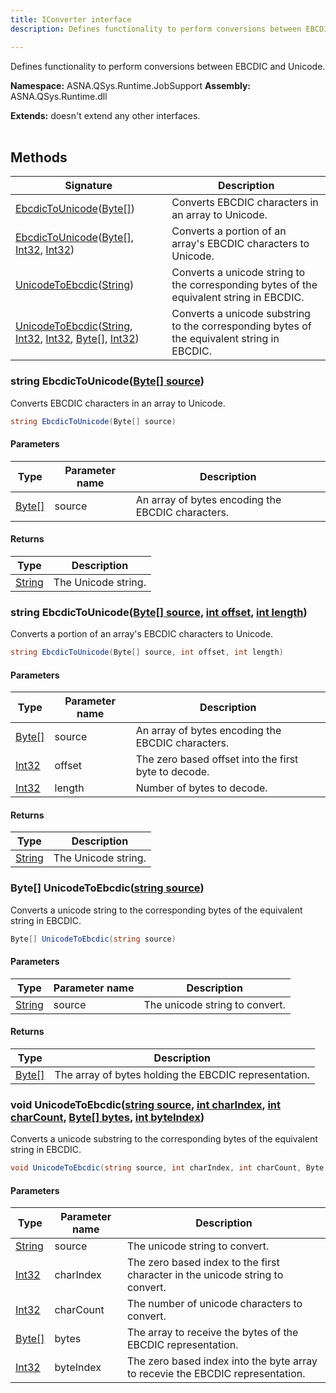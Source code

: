 ```yaml
---
title: IConverter interface
description: Defines functionality to perform conversions between EBCDIC and Unicode.

---
```


Defines functionality to perform conversions between EBCDIC and Unicode.

**Namespace:** ASNA.QSys.Runtime.JobSupport
**Assembly:** ASNA.QSys.Runtime.dll

**Extends:** doesn't extend any other interfaces.
<br>
<br>

## Methods

| Signature | Description |
| --- | --- |
| [EbcdicToUnicode](#string-ebcdictounicodebyte--source)([Byte\[\]](https://docs.microsoft.com/en-us/dotnet/api/system.byte)) | Converts EBCDIC characters in an array to Unicode.
| [EbcdicToUnicode](#string-ebcdictounicodebyte--source-int-offset-int-length)([Byte\[\]](https://docs.microsoft.com/en-us/dotnet/api/system.byte), [Int32](https://docs.microsoft.com/en-us/dotnet/api/system.int32), [Int32](https://docs.microsoft.com/en-us/dotnet/api/system.int32)) | Converts a portion of an array's EBCDIC characters to Unicode.
| [UnicodeToEbcdic](#byte--unicodetoebcdicstring-source)([String](https://docs.microsoft.com/en-us/dotnet/api/system.string)) | Converts a unicode string to the corresponding bytes of the equivalent string in EBCDIC.
| [UnicodeToEbcdic](#void-unicodetoebcdicstring-source-int-charindex-int-charcount-byte--bytes-int-byteindex)([String](https://docs.microsoft.com/en-us/dotnet/api/system.string), [Int32](https://docs.microsoft.com/en-us/dotnet/api/system.int32), [Int32](https://docs.microsoft.com/en-us/dotnet/api/system.int32), [Byte\[\]](https://docs.microsoft.com/en-us/dotnet/api/system.byte), [Int32](https://docs.microsoft.com/en-us/dotnet/api/system.int32)) | Converts a unicode substring to the corresponding bytes of the equivalent string in EBCDIC.

### string EbcdicToUnicode([Byte\[\] source](https://docs.microsoft.com/en-us/dotnet/api/system.byte))

Converts EBCDIC characters in an array to Unicode.

```cs
string EbcdicToUnicode(Byte[] source)
```

#### Parameters

| Type | Parameter name | Description
| --- | --- | ---
| [Byte\[\]](https://docs.microsoft.com/en-us/dotnet/api/system.byte) | source | An array of bytes encoding the EBCDIC characters.

#### Returns

| Type | Description
| --- | ---
| [String](https://docs.microsoft.com/en-us/dotnet/api/system.string) | The Unicode string.

### string EbcdicToUnicode([Byte\[\] source](https://docs.microsoft.com/en-us/dotnet/api/system.byte), [int offset](https://learn.microsoft.com/en-us/dotnet/csharp/language-reference/builtin-types/integral-numeric-types), [int length](https://learn.microsoft.com/en-us/dotnet/csharp/language-reference/builtin-types/integral-numeric-types))

Converts a portion of an array's EBCDIC characters to Unicode.

```cs
string EbcdicToUnicode(Byte[] source, int offset, int length)
```

#### Parameters

| Type | Parameter name | Description
| --- | --- | ---
| [Byte\[\]](https://docs.microsoft.com/en-us/dotnet/api/system.byte) | source | An array of bytes encoding the EBCDIC characters.
| [Int32](https://docs.microsoft.com/en-us/dotnet/api/system.int32) | offset | The zero based offset into the first byte to decode.
| [Int32](https://docs.microsoft.com/en-us/dotnet/api/system.int32) | length | Number of bytes to decode.

#### Returns

| Type | Description
| --- | ---
| [String](https://docs.microsoft.com/en-us/dotnet/api/system.string) | The Unicode string.

### Byte[] UnicodeToEbcdic([string source](https://learn.microsoft.com/en-us/dotnet/api/system.string?view=net-8.0))

Converts a unicode string to the corresponding bytes of the equivalent string in EBCDIC.

```cs
Byte[] UnicodeToEbcdic(string source)
```

#### Parameters

| Type | Parameter name | Description
| --- | --- | ---
| [String](https://docs.microsoft.com/en-us/dotnet/api/system.string) | source | The unicode string to convert.

#### Returns

| Type | Description
| --- | ---
| [Byte\[\]](https://docs.microsoft.com/en-us/dotnet/api/system.byte) | The array of bytes holding the EBCDIC representation.

### void UnicodeToEbcdic([string source](https://learn.microsoft.com/en-us/dotnet/api/system.string?view=net-8.0), [int charIndex](https://learn.microsoft.com/en-us/dotnet/csharp/language-reference/builtin-types/integral-numeric-types), [int charCount](https://learn.microsoft.com/en-us/dotnet/csharp/language-reference/builtin-types/integral-numeric-types), [Byte\[\] bytes](https://docs.microsoft.com/en-us/dotnet/api/system.byte), [int byteIndex](https://learn.microsoft.com/en-us/dotnet/csharp/language-reference/builtin-types/integral-numeric-types))

Converts a unicode substring to the corresponding bytes of the equivalent string in EBCDIC.

```cs
void UnicodeToEbcdic(string source, int charIndex, int charCount, Byte[] bytes, int byteIndex)
```

#### Parameters

| Type | Parameter name | Description
| --- | --- | ---
| [String](https://docs.microsoft.com/en-us/dotnet/api/system.string) | source | The unicode string to convert.
| [Int32](https://docs.microsoft.com/en-us/dotnet/api/system.int32) | charIndex | The zero based index to the first character in the unicode string to convert.
| [Int32](https://docs.microsoft.com/en-us/dotnet/api/system.int32) | charCount | The number of unicode characters to convert.
| [Byte\[\]](https://docs.microsoft.com/en-us/dotnet/api/system.byte) | bytes | The array to receive the bytes of the EBCDIC representation.
| [Int32](https://docs.microsoft.com/en-us/dotnet/api/system.int32) | byteIndex | The zero based index into the byte array to recevie the EBCDIC representation.

